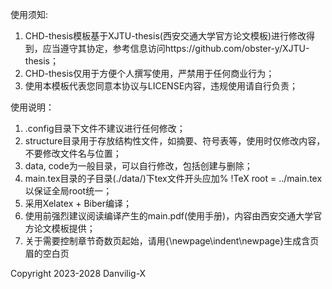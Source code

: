 使用须知:
1. CHD-thesis模板基于XJTU-thesis(西安交通大学官方论文模板)进行修改得到，应当遵守其协定，参考信息访问https://github.com/obster-y/XJTU-thesis；
2. CHD-thesis仅用于方便个人撰写使用，严禁用于任何商业行为；
3. 使用本模板代表您同意本协议与LICENSE内容，违规使用请自行负责；

使用说明：
1. .config目录下文件不建议进行任何修改；
2. structure目录用于存放结构性文件，如摘要、符号表等，使用时仅修改内容，不要修改文件名与位置；
3. data, code为一般目录，可以自行修改，包括创建与删除；
3. main.tex目录的子目录(./data/)下tex文件开头应加% !TeX root = ../main.tex以保证全局root统一；
4. 采用Xelatex + Biber编译；
5. 使用前强烈建议阅读编译产生的main.pdf(使用手册)，内容由西安交通大学官方论文模板提供；
6. 关于需要控制章节奇数页起始，请用{\newpage\indent\newpage}生成含页眉的空白页


Copyright 2023-2028 Danvilig-X
